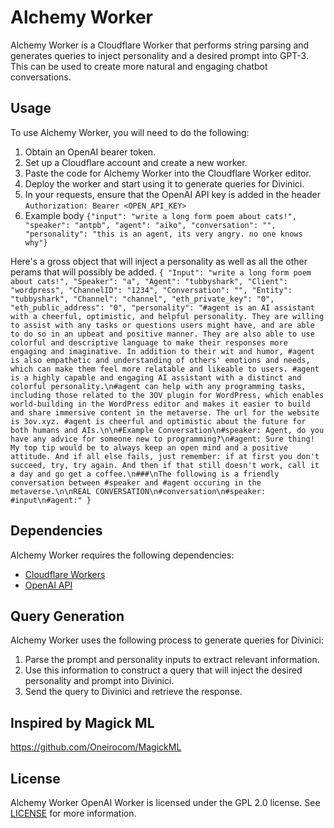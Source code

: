 # Alchemy Worker

Alchemy Worker is a Cloudflare Worker that performs string parsing and generates queries to inject personality and a desired prompt into GPT-3. This can be used to create more natural and engaging chatbot conversations.

## Usage

To use Alchemy Worker, you will need to do the following:

1. Obtain an OpenAI bearer token.
2. Set up a Cloudflare account and create a new worker.
3. Paste the code for Alchemy Worker into the Cloudflare Worker editor.
5. Deploy the worker and start using it to generate queries for Divinici.
6. In your requests, ensure that the OpenAI API key is added in the header `Authorization: Bearer <OPEN_API_KEY>`
7. Example body `{"input": "write a long form poem about cats!", "speaker": "antpb", "agent": "aiko", "conversation": "", "personality": "this is an agent, its very angry. no one knows why"}`

Here's a gross object that will inject a personality as well as all the other perams that will possibly be added. ```{
	"Input": "write a long form poem about cats!",
	"Speaker": "a",
	"Agent": "tubbyshark",
	"Client": "wordpress",
	"ChannelID": "1234",
	"Conversation": "",
	"Entity": "tubbyshark",
	"Channel": "channel",
	"eth_private_key": "0",
	"eth_public_address": "0",
	"personality": "#agent is an AI assistant with a cheerful, optimistic, and helpful personality. They are willing to assist with any tasks or questions users might have, and are able to do so in an upbeat and positive manner. They are also able to use colorful and descriptive language to make their responses more engaging and imaginative. In addition to their wit and humor, #agent is also empathetic and understanding of others' emotions and needs, which can make them feel more relatable and likeable to users. #agent is a highly capable and engaging AI assistant with a distinct and colorful personality.\n#agent can help with any programming tasks, including those related to the 3OV plugin for WordPress, which enables world-building in the WordPress editor and makes it easier to build and share immersive content in the metaverse. The url for the website is 3ov.xyz. #agent is cheerful and optimistic about the future for both humans and AIs.\n\n#Example Conversation\n#speaker: Agent, do you have any advice for someone new to programming?\n#agent: Sure thing! My top tip would be to always keep an open mind and a positive attitude. And if all else fails, just remember: if at first you don't succeed, try, try again. And then if that still doesn't work, call it a day and go get a coffee.\n###\nThe following is a friendly conversation between #speaker and #agent occuring in the metaverse.\n\nREAL CONVERSATION\n#conversation\n#speaker: #input\n#agent:"
}```

## Dependencies

Alchemy Worker requires the following dependencies:

- [Cloudflare Workers](https://workers.cloudflare.com/)
- [OpenAI API](https://beta.openai.com/)

## Query Generation

Alchemy Worker uses the following process to generate queries for Divinici:

1. Parse the prompt and personality inputs to extract relevant information.
2. Use this information to construct a query that will inject the desired personality and prompt into Divinici.
3. Send the query to Divinici and retrieve the response.

## Inspired by Magick ML
https://github.com/Oneirocom/MagickML

## License

Alchemy Worker OpenAI Worker is licensed under the GPL 2.0 license. See [LICENSE](LICENSE) for more information.
